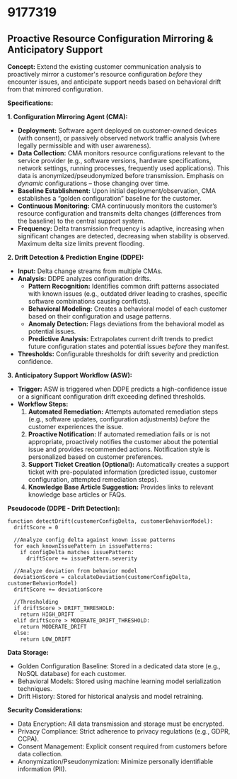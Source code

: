 # 9177319

## Proactive Resource Configuration Mirroring & Anticipatory Support

**Concept:** Extend the existing customer communication analysis to proactively mirror a customer's resource configuration *before* they encounter issues, and anticipate support needs based on behavioral drift from that mirrored configuration.

**Specifications:**

**1. Configuration Mirroring Agent (CMA):**

*   **Deployment:** Software agent deployed on customer-owned devices (with consent), or passively observed network traffic analysis (where legally permissible and with user awareness).
*   **Data Collection:** CMA monitors resource configurations relevant to the service provider (e.g., software versions, hardware specifications, network settings, running processes, frequently used applications). This data is anonymized/pseudonymized before transmission.  Emphasis on *dynamic* configurations – those changing over time.
*   **Baseline Establishment:**  Upon initial deployment/observation, CMA establishes a “golden configuration” baseline for the customer.
*   **Continuous Monitoring:**  CMA continuously monitors the customer’s resource configuration and transmits delta changes (differences from the baseline) to the central support system.
*   **Frequency:** Delta transmission frequency is adaptive, increasing when significant changes are detected, decreasing when stability is observed.  Maximum delta size limits prevent flooding.

**2. Drift Detection & Prediction Engine (DDPE):**

*   **Input:**  Delta change streams from multiple CMAs.
*   **Analysis:**  DDPE analyzes configuration drifts.
    *   **Pattern Recognition:**  Identifies common drift patterns associated with known issues (e.g., outdated driver leading to crashes, specific software combinations causing conflicts).
    *   **Behavioral Modeling:** Creates a behavioral model of each customer based on their configuration and usage patterns.
    *   **Anomaly Detection:** Flags deviations from the behavioral model as potential issues.
    *   **Predictive Analysis:**  Extrapolates current drift trends to predict future configuration states and potential issues *before* they manifest.
*   **Thresholds:** Configurable thresholds for drift severity and prediction confidence.

**3. Anticipatory Support Workflow (ASW):**

*   **Trigger:** ASW is triggered when DDPE predicts a high-confidence issue or a significant configuration drift exceeding defined thresholds.
*   **Workflow Steps:**
    1.  **Automated Remediation:** Attempts automated remediation steps (e.g., software updates, configuration adjustments) *before* the customer experiences the issue.
    2.  **Proactive Notification:** If automated remediation fails or is not appropriate, proactively notifies the customer about the potential issue and provides recommended actions.  Notification style is personalized based on customer preferences.
    3.  **Support Ticket Creation (Optional):**  Automatically creates a support ticket with pre-populated information (predicted issue, customer configuration, attempted remediation steps).
    4.  **Knowledge Base Article Suggestion:**  Provides links to relevant knowledge base articles or FAQs.

**Pseudocode (DDPE - Drift Detection):**

```
function detectDrift(customerConfigDelta, customerBehaviorModel):
  driftScore = 0

  //Analyze config delta against known issue patterns
  for each knownIssuePattern in issuePatterns:
    if configDelta matches issuePattern:
      driftScore += issuePattern.severity

  //Analyze deviation from behavior model
  deviationScore = calculateDeviation(customerConfigDelta, customerBehaviorModel)
  driftScore += deviationScore

  //Thresholding
  if driftScore > DRIFT_THRESHOLD:
    return HIGH_DRIFT
  elif driftScore > MODERATE_DRIFT_THRESHOLD:
    return MODERATE_DRIFT
  else:
    return LOW_DRIFT
```

**Data Storage:**

*   Golden Configuration Baseline: Stored in a dedicated data store (e.g., NoSQL database) for each customer.
*   Behavioral Models:  Stored using machine learning model serialization techniques.
*   Drift History:  Stored for historical analysis and model retraining.

**Security Considerations:**

*   Data Encryption: All data transmission and storage must be encrypted.
*   Privacy Compliance:  Strict adherence to privacy regulations (e.g., GDPR, CCPA).
*   Consent Management:  Explicit consent required from customers before data collection.
*   Anonymization/Pseudonymization:  Minimize personally identifiable information (PII).